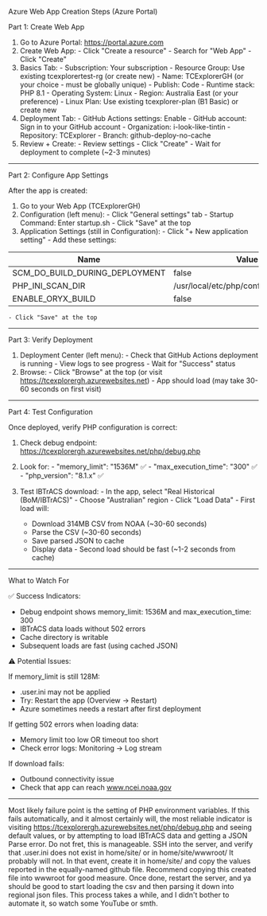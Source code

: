 Azure Web App Creation Steps (Azure Portal)

  Part 1: Create Web App

  1. Go to Azure Portal: https://portal.azure.com
  2. Create Web App:
    - Click "Create a resource"
    - Search for "Web App"
    - Click "Create"
  3. Basics Tab:
    - Subscription: Your subscription
    - Resource Group: Use existing tcexplorertest-rg (or create new)
    - Name: TCExplorerGH (or your choice - must be globally unique)
    - Publish: Code
    - Runtime stack: PHP 8.1
    - Operating System: Linux
    - Region: Australia East (or your preference)
    - Linux Plan: Use existing tcexplorer-plan (B1 Basic) or create new
  4. Deployment Tab:
    - GitHub Actions settings: Enable
    - GitHub account: Sign in to your GitHub account
    - Organization: i-look-like-tintin
    - Repository: TCExplorer
    - Branch: github-deploy-no-cache
  5. Review + Create:
    - Review settings
    - Click "Create"
    - Wait for deployment to complete (~2-3 minutes)

  ---
  Part 2: Configure App Settings

  After the app is created:

  1. Go to your Web App (TCExplorerGH)
  2. Configuration (left menu):
    - Click "General settings" tab
    - Startup Command: Enter startup.sh
    - Click "Save" at the top
  3. Application Settings (still in Configuration):
    - Click "+ New application setting"
    - Add these settings:

  | Name                           | Value |
  |--------------------------------|-------|
  | SCM_DO_BUILD_DURING_DEPLOYMENT | false |
  | PHP_INI_SCAN_DIR               | /usr/local/etc/php/conf.d:/home/site/ini |
  | ENABLE_ORYX_BUILD              | false |

    - Click "Save" at the top

  ---
  Part 3: Verify Deployment

  1. Deployment Center (left menu):
    - Check that GitHub Actions deployment is running
    - View logs to see progress
    - Wait for "Success" status
  2. Browse:
    - Click "Browse" at the top (or visit https://tcexplorergh.azurewebsites.net)
    - App should load (may take 30-60 seconds on first visit)

  ---
  Part 4: Test Configuration

  Once deployed, verify PHP configuration is correct:

  1. Check debug endpoint:
  https://tcexplorergh.azurewebsites.net/php/debug.php

  1. Look for:
    - "memory_limit": "1536M" ✅
    - "max_execution_time": "300" ✅
    - "php_version": "8.1.x" ✅
  2. Test IBTrACS download:
    - In the app, select "Real Historical (BoM/IBTrACS)"
    - Choose "Australian" region
    - Click "Load Data"
    - First load will:
        - Download 314MB CSV from NOAA (~30-60 seconds)
      - Parse the CSV (~30-60 seconds)
      - Save parsed JSON to cache
      - Display data
    - Second load should be fast (~1-2 seconds from cache)

  ---
  What to Watch For

  ✅ Success Indicators:

  - Debug endpoint shows memory_limit: 1536M and max_execution_time: 300
  - IBTrACS data loads without 502 errors
  - Cache directory is writable
  - Subsequent loads are fast (using cached JSON)

  ⚠️ Potential Issues:

  If memory_limit is still 128M:
  - .user.ini may not be applied
  - Try: Restart the app (Overview → Restart)
  - Azure sometimes needs a restart after first deployment

  If getting 502 errors when loading data:
  - Memory limit too low OR timeout too short
  - Check error logs: Monitoring → Log stream

  If download fails:
  - Outbound connectivity issue
  - Check that app can reach www.ncei.noaa.gov

  ---
Most likely failure point is the setting of PHP environment variables. If this fails automatically, and it almost certainly will, the most reliable indicator is visiting https://tcexplorergh.azurewebsites.net/php/debug.php and seeing default values, or by attempting to load IBTrACS data and getting a JSON Parse error. Do not fret, this is manageable. SSH into the server, and verify that .user.ini does not exist in home/site/ or in home/site/wwwroot/
It probably will not. In that event, create it in home/site/ and copy the values reported in the equally-named github file. Recommend copying this created file into wwwroot for good measure. Once done, restart the server, and ya should be good to start loading the csv and then parsing it down into regional json files. This process takes a while, and I didn't bother to automate it, so watch some YouTube or smth. 
